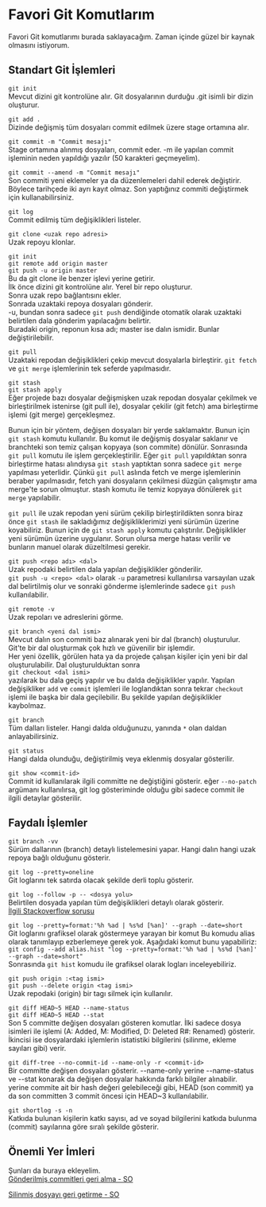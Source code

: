 # Favori Git Komutlarım
Favori Git komutlarımı burada saklayacağım. Zaman içinde güzel bir kaynak olmasını istiyorum.

## Standart Git İşlemleri
`git init`<br>
Mevcut dizini git kontrolüne alır. 
Git dosyalarının durduğu .git isimli bir dizin oluşturur.

`git add .`<br>
Dizinde değişmiş tüm dosyaları commit edilmek üzere stage ortamına alır.

`git commit -m "Commit mesajı"`<br>
Stage ortamına alınmış dosyaları, commit eder.
-m ile yapılan commit işleminin neden yapıldığı yazılır (50 karakteri geçmeyelim).

`git commit --amend -m "Commit mesajı"`<br>
Son commiti yeni eklemeler ya da düzenlemeleri dahil ederek değiştirir. Böylece tarihçede iki ayrı kayıt olmaz. Son yaptığınız commiti değiştirmek için kullanabilirsiniz.

`git log`<br>
Commit edilmiş tüm değişiklikleri listeler.

`git clone <uzak repo adresi>`<br>
Uzak repoyu klonlar. 

`git init`<br>
`git remote add origin master` <br>
`git push -u origin master` <br>
Bu da git clone ile benzer işlevi yerine getirir.<br>
İlk önce dizini git kontrolüne alır. Yerel bir repo oluşturur.<br>
Sonra uzak repo bağlantısını ekler.<br>
Sonrada uzaktaki repoya dosyaları gönderir. <br>
-u, bundan sonra sadece `git push`  dendiğinde otomatik olarak uzaktaki belirtilen dala gönderim yapılacağını belirtir.<br>
Buradaki origin, reponun kısa adı; master ise dalın ismidir. Bunlar değiştirilebilir.

`git pull`<br>
Uzaktaki repodan değişiklikleri çekip mevcut dosyalarla birleştirir.
`git fetch` ve `git merge` işlemlerinin tek seferde yapılmasıdır.

`git stash`<br>
`git stash apply`<br>
Eğer projede bazı dosyalar değişmişken uzak repodan dosyalar çekilmek ve birleştirilmek istenirse (git pull ile), dosyalar çekilir (git fetch) ama birleştirme işlemi (git merge) gerçekleşmez. 

Bunun için bir yöntem, değişen dosyaları bir yerde saklamaktır. Bunun için `git stash` komutu kullanılır. Bu komut ile değişmiş dosyalar saklanır ve branchteki son temiz çalışan kopyaya (son commite) dönülür. Sonrasında `git pull` komutu ile işlem gerçekleştirilir. Eğer `git pull` yapıldıktan sonra birleştirme hatası alındıysa `git stash` yaptıktan sonra sadece `git merge` yapılması yeterlidir. Çünkü `git pull` aslında fetch ve merge işlemlerinin beraber yapılmasıdır, fetch yani dosyaların çekilmesi düzgün çalışmıştır ama merge'te sorun olmuştur. stash komutu ile temiz kopyaya dönülerek `git merge` yapılabilir. 

`git pull` ile uzak repodan yeni sürüm çekilip birleştirildikten sonra biraz önce `git stash` ile sakladığımız değişikliklerimizi yeni sürümün üzerine koyabiliriz. Bunun için de `git stash apply` komutu çalıştırılır. Değişiklikler yeni sürümün üzerine uygulanır. Sorun olursa merge hatası verilir ve bunların manuel olarak düzeltilmesi gerekir.

`git push <repo adı> <dal>`<br>
Uzak repodaki belirtilen dala yapılan değişiklikler gönderilir.<br>
`git push -u <repo> <dal>` olarak `-u` parametresi kullanılırsa varsayılan uzak dal belirtilmiş olur ve sonraki gönderme işlemlerinde sadece `git push` kullanılabilir.

`git remote -v`<br>
Uzak repoları ve adreslerini görme.

`git branch <yeni dal ismi>`<br>
Mevcut dalın son commiti baz alınarak yeni bir dal (branch) oluşturulur.<br>
Git'te bir dal oluşturmak çok hızlı ve güvenilir bir işlemdir.<br>
Her yeni özellik, görülen hata ya da projede çalışan kişiler için yeni bir dal oluşturulabilir.
Dal oluşturulduktan sonra <br>
`git checkout <dal ismi>` <br>
yazılarak bu dala geçiş yapılır ve bu dalda değişiklikler yapılır. Yapılan değişikliker `add` ve `commit` işlemleri ile loglandıktan 
sonra tekrar `checkout` işlemi ile başka bir dala geçilebilir. Bu şekilde yapılan değişiklikler kaybolmaz.

`git branch`<br>
Tüm dalları listeler. Hangi dalda olduğunuzu, yanında `*` olan daldan anlayabilirsiniz.

`git status`<br>
Hangi dalda olunduğu, değiştirilmiş veya eklenmiş dosyalar gösterilir.

`git show <commit-id>`<br>
Commit id kullanılarak ilgili committe ne değiştiğini gösterir. eğer `--no-patch` argümanı kullanılırsa, git log gösteriminde olduğu gibi sadece commit ile ilgili detaylar gösterilir. 

## Faydalı İşlemler
`git branch -vv`<br>
Sürüm dallarının (branch) detaylı listelemesini yapar.
Hangi dalın hangi uzak repoya bağlı olduğunu gösterir.

`git log --pretty=oneline`<br>
Git loglarını tek satırda olacak şekilde derli toplu gösterir.

`git log --follow -p -- <dosya yolu>`<br>
Belirtilen dosyada yapılan tüm değişiklikleri detaylı olarak gösterir.<br>
[İlgili Stackoverflow sorusu](https://stackoverflow.com/questions/278192/view-the-change-history-of-a-file-using-git-versioning)

`git log --pretty=format:'%h %ad | %s%d [%an]' --graph --date=short` <br>
Git loglarını grafiksel olarak göstermeye yarayan bir komut
Bu komudu alias olarak tanımlayıp ezberlemeye gerek yok. Aşağıdaki komut bunu yapabiliriz:<br>
`git config --add alias.hist "log --pretty=format:'%h %ad | %s%d [%an]' --graph --date=short"`
<br>
Sonrasında `git hist` komudu ile grafiksel olarak logları inceleyebiliriz.

`git push origin :<tag ismi>`<br>
`git push --delete origin <tag ismi>`<br>
Uzak repodaki (origin) bir tagı silmek için kullanılır.

`git diff HEAD~5 HEAD --name-status`<br>
`git diff HEAD~5 HEAD --stat`<br>
Son 5 committe değişen dosyaları gösteren komutlar.
İlki sadece dosya isimleri ile işlemi (A: Added, M: Modified, D: Deleted R#: Renamed) gösterir.
İkincisi ise dosyalardaki işlemlerin istatistiki bilgilerini (silinme, ekleme sayıları gibi) verir.

`git diff-tree --no-commit-id --name-only -r <commit-id>`<br>
Bir committe değişen dosyaları gösterir. --name-only yerine --name-status ve --stat konarak da değişen dosyalar hakkında farklı bilgiler alınabilir. <commit-id> yerine commite ait bir hash değeri gelebileceği gibi, HEAD (son commit) ya da son committen 3 commit öncesi için HEAD~3 kullanılabilir.
  
`git shortlog -s -n`<br>
Katkıda bulunan kişilerin katkı sayısı, ad ve soyad bilgilerini katkıda bulunma (commit) sayılarına göre sıralı şekilde gösterir.

## Önemli Yer İmleri
Şunları da buraya ekleyelim.<br>
[Gönderilmiş commitleri geri alma - SO](https://stackoverflow.com/questions/22682870/git-undo-pushed-commits)

[Silinmiş dosyayı geri getirme - SO](https://stackoverflow.com/questions/953481/find-and-restore-a-deleted-file-in-a-git-repository/953573)


